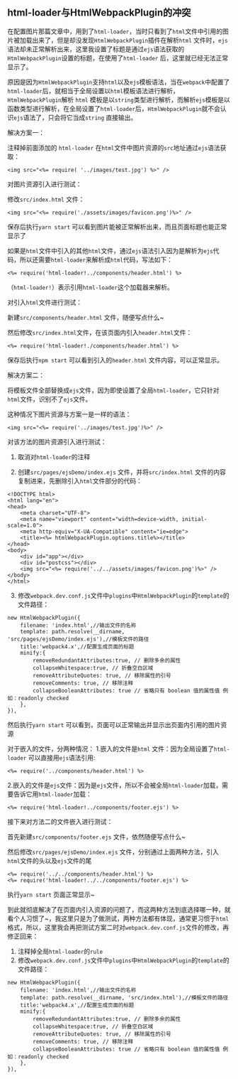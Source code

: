 ## html-loader与HtmlWebpackPlugin的冲突

在配置图片那篇文章中，用到了`html-loader`，当时只看到了`html`文件中引用的图片被加载出来了，但是却没发现`HtmlWebpackPlugin`插件在解析`html` 文件时，`ejs`语法却未正常解析出来，这里我设置了标题是通过`ejs`语法获取的`HtmlWebpackPlugin`设置的标题，在使用了`html-loader` 后，这里就已经无法正常显示了。

原因是因为`HtmlWebpackPlugin`支持`html`以及`ejs`模板语法，当在`webpack`中配置了`html-loader`后，就相当于全局设置以`html`模板语法进行解析，`HtmlWebpackPlugin`解析 `html` 模板是以`string`类型进行解析，而解析`ejs`模板是以函数类型进行解析，在全局设置了`html-loader`后，`HtmlWebpackPlugin`就不会认识`ejs`语法了，只会将它当成`string` 直接输出。

解决方案一：

注释掉前面添加的 `html-loader` 在`html`文件中图片资源的`src`地址通过`ejs`语法获取：

```
<img src="<%= require( '../images/test.jpg') %>" />
```

对图片资源引入进行测试：

修改`src/index.html` 文件：

```
<img src="<%= require('./assets/images/favicon.png')%>" />
```

保存后执行`yarn start` 可以看到图片能被正常解析出来，而且页面标题也能正常显示了

如果是`html`文件中引入的其他`html`文件，通过`ejs`语法引入因为是解析为`ejs`代码，所以还需要`html-loader`来解析成`html`代码，写法如下：

```
<%= require('html-loader!../components/header.html') %>
```

（`html-loader!`）表示引用`html-loader`这个加载器来解析。

对引入`html`文件进行测试：

新建`src/components/header.html` 文件，随便写点什么~

然后修改`src/index.html`文件，在该页面内引入`header.html`文件：

```
<%= require('html-loader!./components/header.html') %>
```

保存后执行`npm start` 可以看到引入的`header.html` 文件内容，可以正常显示。

解决方案二：

将模板文件全部替换成`ejs`文件，因为即使设置了全局`html-loader`，它只针对`html`文件，识别不了`ejs`文件。

这种情况下图片资源与方案一是一样的语法：

```
<img src="<%= require('../images/test.jpg')%>" />
```

对该方法的图片资源引入进行测试：

1. 取消对`html-loader`的注释

2. 创建`src/pages/ejsDemo/index.ejs` 文件，并将`src/index.html` 文件的内容复制进来，先删除引入`html`文件部分的代码：

```
<!DOCTYPE html>
<html lang="en">
<head>
    <meta charset="UTF-8">
    <meta name="viewport" content="width=device-width, initial-scale=1.0">
    <meta http-equiv="X-UA-Compatible" content="ie=edge">
    <title><%= htmlWebpackPlugin.options.title%></title>
</head>
<body>
    <div id="app"></div>
    <div id="postcss"></div>
    <img src="<%= require('../../assets/images/favicon.png')%>" />
</body>
</html>
```

3. 修改`webpack.dev.conf.js`文件中`plugins`中`HtmlWebpackPlugin`的`template`的文件路径：

```
new HtmlWebpackPlugin({
    filename: 'index.html',//输出文件的名称
    template: path.resolve(__dirname, 'src/pages/ejsDemo/index.ejs'),//模板文件的路径
    title:'webpack4.x',//配置生成页面的标题
    minify:{
        removeRedundantAttributes:true, // 删除多余的属性
        collapseWhitespace:true, // 折叠空白区域
        removeAttributeQuotes: true, // 移除属性的引号
        removeComments: true, // 移除注释
        collapseBooleanAttributes: true // 省略只有 boolean 值的属性值 例如：readonly checked
    },
}),
```

然后执行`yarn start` 可以看到，页面可以正常输出并显示出页面内引用的图片资源

对于嵌入的文件，分两种情况：
1.嵌入的文件是`html` 文件：因为全局设置了`html-loader` 可以直接用`ejs`语法引用:

```
<%= require('../components/header.html') %> 
```

2.嵌入的文件是`ejs`文件：因为是`ejs`文件，所以不会被全局`html-loader`加载，需要告诉它用`html-loader`加载：
```
<%= require('html-loader!../components/footer.ejs') %>
```

接下来对方法二的文件嵌入进行测试：

首先新建`src/components/footer.ejs` 文件，依然随便写点什么~

然后修改`src/pages/ejsDemo/index.ejs` 文件，分别通过上面两种方法，引入`html`文件的头以及`ejs`文件的尾

```
<%= require('../../components/header.html') %>
<%= require('html-loader!../../components/footer.ejs') %>
```

执行`yarn start` 页面正常显示~

到此就彻底解决了在页面内引入资源的问题了，而这两种方法到底选择哪一种，就看个人习惯了~，我这里只是为了做测试，两种方法都有体现，通常更习惯于`html`格式，所以，这里我会再把测试方案二时对`webpack.dev.conf.js`文件的修改，再修正回来：

1. 注释掉全局`html-loader`的`rule`
2. 修改`webpack.dev.conf.js`文件中`plugins`中`HtmlWebpackPlugin`的`template`的文件路径：

```
new HtmlWebpackPlugin({
    filename: 'index.html',//输出文件的名称
    template: path.resolve(__dirname, 'src/index.html'),//模板文件的路径
    title:'webpack4.x',//配置生成页面的标题
    minify:{
        removeRedundantAttributes:true, // 删除多余的属性
        collapseWhitespace:true, // 折叠空白区域
        removeAttributeQuotes: true, // 移除属性的引号
        removeComments: true, // 移除注释
        collapseBooleanAttributes: true // 省略只有 boolean 值的属性值 例如：readonly checked
    },
}),
```